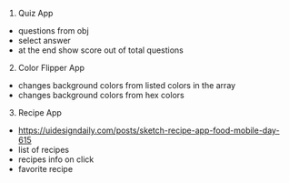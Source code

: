 1. Quiz App

- questions from obj
- select answer
- at the end show score out of total questions

2. Color Flipper App

- changes background colors from listed colors in the array
- changes background colors from hex colors

3. Recipe App

- https://uidesigndaily.com/posts/sketch-recipe-app-food-mobile-day-615
- list of recipes
- recipes info on click
- favorite recipe
